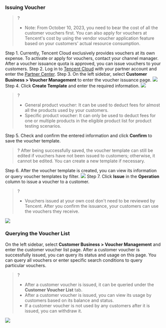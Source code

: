 ### Issuing Voucher
>?
>-  Note: From October 10, 2023, you need to bear the cost of all the customer vouchers first. You can also apply for vouchers at Tencent's cost by using the vendor voucher application feature based on your customers' actual resource consumption.

Step 1. Currently, Tencent Cloud exclusively provides vouchers at its own expense. To activate or apply for vouchers, contact your channel manager. After a voucher issuance quota is approved, you can issue vouchers to your customers.
Step 2. Log in to [Tencent Cloud](https://www.tencentcloud.com/login) with your partner account and enter the [Partner Center](https://console.intl.cloud.tencent.com/partners).
Step 3. On the left sidebar, select **Customer Business > Voucher Management** to enter the voucher issuance page.
![](https://staticintl.cloudcachetci.com/yehe/backend-news/XiPr138_%E4%B8%BA%E5%AE%A2%E6%88%B7%E5%88%86%E9%85%8D%E4%BB%A3%E9%87%91%E5%88%B81.png)
Step 4. Click **Create Template** and enter the required information.
![](https://staticintl.cloudcachetci.com/yehe/backend-news/T9SV051_%E4%B8%BA%E5%AE%A2%E6%88%B7%E5%88%86%E9%85%8D%E4%BB%A3%E9%87%91%E5%88%B82.png)

>?
>- General product voucher: It can be used to deduct fees for almost all the products used by your customers.
>-  Specific product voucher: It can only be used to deduct fees for one or multiple products in the eligible product list for product testing scenarios.

Step 5. Check and confirm the entered information and click **Confirm** to save the voucher template.
>?
 After being successfully saved, the voucher template can still be edited if vouchers have not been issued to customers; otherwise, it cannot be edited. You can create a new template if necessary.

Step 6. After the voucher template is created, you can view its information or query voucher templates by filter.
![](https://staticintl.cloudcachetci.com/yehe/backend-news/Nbra833_%E4%B8%BA%E5%AE%A2%E6%88%B7%E5%88%86%E9%85%8D%E4%BB%A3%E9%87%91%E5%88%B83.png)
Step 7. Click **Issue** in the **Operation** column to issue a voucher to a customer.

>?
>- Vouchers issued at your own cost don't need to be reviewed by Tencent. After you confirm the issuance, your customers can use the vouchers they receive.
>

![](https://staticintl.cloudcachetci.com/yehe/backend-news/xW3e535_%E4%B8%BA%E5%AE%A2%E6%88%B7%E5%88%86%E9%85%8D%E4%BB%A3%E9%87%91%E5%88%B84.png)

### **Querying the Voucher List**

On the left sidebar, select **Customer Business > Voucher Management** and enter the customer voucher list page. After a customer voucher is successfully issued, you can query its status and usage on this page. You can query all vouchers or enter specific search conditions to query particular vouchers.
>?
>-  After a customer voucher is issued, it can be queried under the **Customer Voucher List** tab.
>- After a customer voucher is issued, you can view its usage by customers based on its balance and status.
>- If a customer voucher is not used by any customers after it is issued, you can withdraw it.
>

![](https://staticintl.cloudcachetci.com/yehe/backend-news/5z2C861_%E4%B8%BA%E5%AE%A2%E6%88%B7%E5%88%86%E9%85%8D%E4%BB%A3%E9%87%91%E5%88%B85.png)
